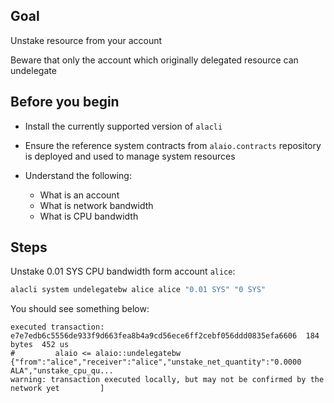 ## Goal

Unstake resource from your account

Beware that only the account which originally delegated resource can undelegate

## Before you begin

- Install the currently supported version of `alacli`

- Ensure the reference system contracts from `alaio.contracts` repository is deployed and used to manage system resources

- Understand the following:
  - What is an account
  - What is network bandwidth
  - What is CPU bandwidth

## Steps

Unstake 0.01 SYS CPU bandwidth form account `alice`:

```sh
alacli system undelegatebw alice alice "0.01 SYS" "0 SYS"
```

You should see something below:

```console
executed transaction: e7e7edb6c5556de933f9d663fea8b4a9cd56ece6ff2cebf056ddd0835efa6606  184 bytes  452 us
#         alaio <= alaio::undelegatebw          {"from":"alice","receiver":"alice","unstake_net_quantity":"0.0000 ALA","unstake_cpu_qu...
warning: transaction executed locally, but may not be confirmed by the network yet         ]
```
